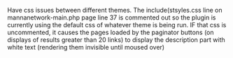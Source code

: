 Have css issues between different themes. The include(stsyles.css line on mannanetwork-main.php page line 37 is commented out so the plugin is currently using the default css of whatever theme is being run. IF that css is uncommented, it causes the pages loaded by the paginator buttons (on displays of results greater than 20 links) to display the description part with white text (rendering them invisible until moused over)


